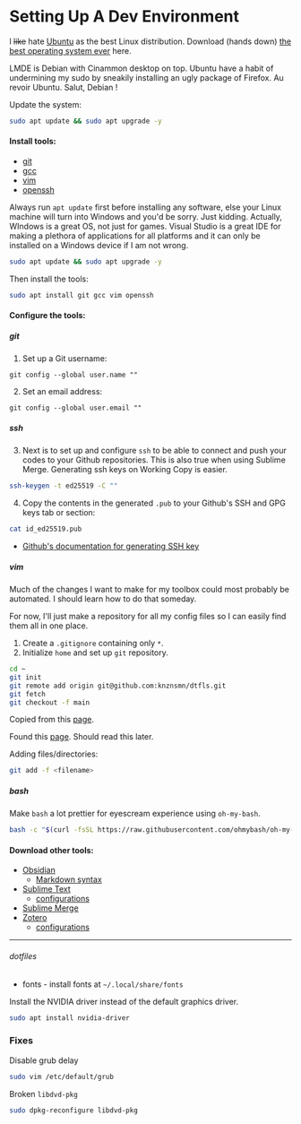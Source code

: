 # Setting Up A Dev Environment

l ~~like~~ hate [Ubuntu](https://ubuntubudgie.org/downloads) as the best Linux distribution. Download (hands down) [the best operating system ever](https://www.linuxmint.com/download_lmde.php) here.

LMDE is Debian with Cinammon desktop on top. Ubuntu have a habit of undermining my sudo by sneakily installing an ugly package of Firefox. Au revoir Ubuntu. Salut, Debian !

Update the system:
```bash
sudo apt update && sudo apt upgrade -y
```

#### Install tools:
- [git](git.md)
- [gcc](gcc.md)
- [vim](vim.md)
- [openssh](ssh.md)

Always run `apt update` first before installing any software, else your Linux machine will turn into Windows and you'd be sorry. Just kidding. Actually, WIndows is a great OS, not just for games. Visual Studio is a great IDE for making a plethora of applications for all platforms and it can only be installed on a Windows device if I am not wrong.

```bash
sudo apt update && sudo apt upgrade -y
```

Then install the tools:

```bash
sudo apt install git gcc vim openssh
```

#### Configure the tools:
##### git
1. Set up a Git username:
```shell
git config --global user.name ""
```

2. Set an email address:
```shell
git config --global user.email ""
```
##### ssh
3. Next is to set up and configure `ssh` to be able to connect and push your codes to your Github repositories. This is also true when using Sublime Merge. Generating ssh keys on Working Copy is easier.

```bash
ssh-keygen -t ed25519 -C ""
```

4. Copy the contents in the generated `.pub` to your Github's SSH and GPG keys tab or section:
```bash
cat id_ed25519.pub
```

- [Github's documentation for generating SSH key](https://docs.github.com/en/authentication/connecting-to-github-with-ssh/generating-a-new-ssh-key-and-adding-it-to-the-ssh-agent?platform=linux)

##### vim

Much of the changes I want to make for my toolbox could most probably be automated. I should learn how to do that someday.

For now, I'll just make a repository for all my config files so I can easily find them all in one place.

1. Create a `.gitignore` containing only `*`.
2. Initialize `home` and set up `git` repository.
```bash
cd ~
git init
git remote add origin git@github.com:knznsmn/dtfls.git
git fetch
git checkout -f main
```

Copied from this [page](https://drewdevault.com/2019/12/30/dotfiles.html).

Found this [page](https://dotfiles.github.io/). Should read this later.

Adding files/directories:
```bash
git add -f <filename>
```
##### bash
Make `bash` a lot prettier for eyescream experience using `oh-my-bash`.
```bash
bash -c "$(curl -fsSL https://raw.githubusercontent.com/ohmybash/oh-my-bash/master/tools/install.sh)"
```
#### Download other tools:

- [Obsidian](https://www.obsidian.md)
	- [Markdown syntax](/sujets/cs/tables/md.md) 
- [Sublime Text](https://www.sublimetext.com/download_thanks?target=x64-deb)
	- [configurations](/outils/subl.md)
- [Sublime Merge](https://www.sublimemerge.com/download_thanks?target=x64-deb) 
- [Zotero](https://www.zotero.org/) 
    - [configurations](/outils/zotero.md) 

---
###### dotfiles
- fonts - install fonts at `~/.local/share/fonts`

Install the NVIDIA driver instead of the default graphics driver.

```bash
sudo apt install nvidia-driver
```
### Fixes

Disable grub delay
```bash
sudo vim /etc/default/grub
```

Broken `libdvd-pkg`
```bash
sudo dpkg-reconfigure libdvd-pkg
```
